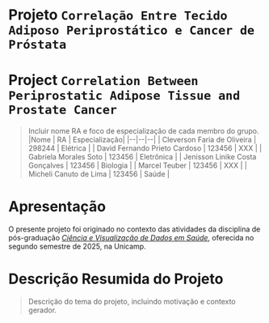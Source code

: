 # Projeto `Correlação Entre Tecido Adiposo Periprostático e Cancer de Próstata`
# Project `Correlation Between Periprostatic Adipose Tissue and Prostate Cancer`

> Incluir nome RA e foco de especialização de cada membro do grupo.
> |Nome  | RA | Especialização|
> |--|--|--|
> | Cleverson Faria de Oliveira  | 298244  | Elétrica |
> | David Fernando Prieto Cardoso | 123456 | XXX |
> | Gabriela Morales Soto  | 123456  | Eletrônica |
> | Jenisson Linike Costa Gonçalves | 123456 | Biologia |
> | Marcel Teuber  | 123456  | XXX |
> | Micheli Canuto de Lima  | 123456  | Saúde |

# Apresentação

O presente projeto foi originado no contexto das atividades da disciplina de pós-graduação [*Ciência e Visualização de Dados em Saúde*](https://github.com/datasci4health), oferecida no segundo semestre de 2025, na Unicamp.

# Descrição Resumida do Projeto
> Descrição do tema do projeto, incluindo motivação e contexto gerador.
